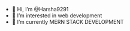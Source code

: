 - 👋 Hi, I’m @Harsha9291
- 👀 I’m interested in web development
- 🌱 I’m currently MERN STACK DEVELOPMENT


<!---
Harsha9291/H
arsha9291 is a ✨ special ✨ repository because its `README.md` (this file) appears on your GitHub profile.
You can click the Preview link to take a look at your changes.
--->
